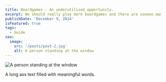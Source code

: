 ```yaml
---
title: Boardgames - An underutilised opportunity.
excerpt: We should really play more boardgames and there are sooooo many out there to try.
publishDate: 'December 9, 2024'
isFeatured: true
tags:
  - Guide
seo:
  image:
    src: '/posts/post-2.jpg'
    alt: A person standing at the window
---
```


![A person standing at the window](/posts/post-2.jpg)

A long ass text filled with meaningful words.